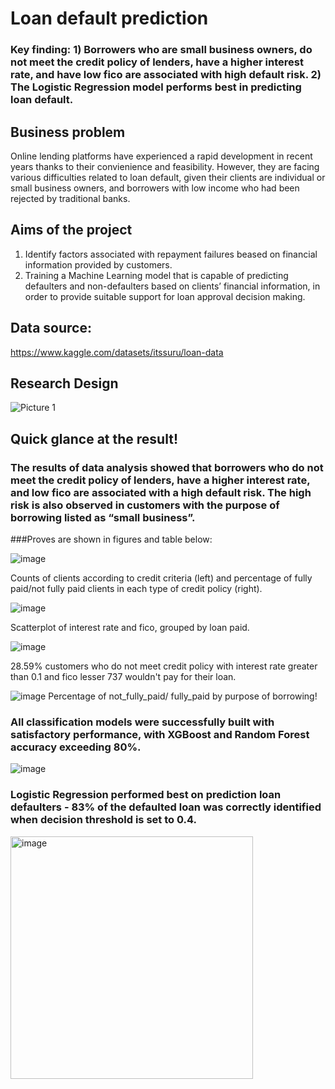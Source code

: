 # Loan default prediction
### Key finding: 1) Borrowers who are small business owners, do not meet the credit policy of lenders, have a higher interest rate, and have low fico are associated with high default risk. 2) The Logistic Regression model performs best in predicting loan default.
## Business problem
Online lending platforms have experienced a rapid development in recent years thanks to their convienience and feasibility. However, they are facing various difficulties related to loan default, given their clients are individual or small business owners, and borrowers with low income who had been rejected by traditional banks.
## Aims of the project
1. Identify factors associated with repayment failures beased on financial information provided by customers.
2. Training a Machine Learning model that is capable of  predicting defaulters and non-defaulters based on clients’ financial information, in order to provide suitable support for loan approval decision making.
## Data source: 
  https://www.kaggle.com/datasets/itssuru/loan-data
## Research Design
![Picture 1](https://user-images.githubusercontent.com/76152416/216819237-f17af206-40ad-4c72-8b96-dfd17be255ad.png)
## Quick glance at the result!

### The results of data analysis showed that borrowers who do not meet the credit policy of lenders, have a higher interest rate, and low fico are associated with a high default risk. The high risk is also observed in customers with the purpose of borrowing listed as “small business”. 
###Proves are shown in figures and table below:

 	 
  ![image](https://user-images.githubusercontent.com/76152416/216822264-faf4cf9f-a184-4e43-b14a-c0e3381a2a56.png) 

Counts of clients according to credit criteria (left) and percentage of fully paid/not fully paid clients in each type of credit policy (right).


  ![image](https://user-images.githubusercontent.com/76152416/216821393-260b819d-e11a-41d0-8485-b997b453d850.png)

Scatterplot of interest rate and fico, grouped by loan paid.


  ![image](https://user-images.githubusercontent.com/76152416/216821608-cbabb110-fcd2-496c-8f59-1db3132c7d9e.png) 

28.59% customers who do not meet credit policy with interest rate greater than 0.1 and fico lesser 737 wouldn't pay for their loan.


  ![image](https://user-images.githubusercontent.com/76152416/216821858-467e77b0-c63f-4ecc-8669-d320207529e7.png)
Percentage of not_fully_paid/ fully_paid by purpose of borrowing!


### All classification models were successfully built with satisfactory performance, with XGBoost and Random Forest accuracy exceeding 80%. 

  ![image](https://user-images.githubusercontent.com/76152416/216821955-6f2beb84-6236-4fc8-b6d1-4b34f2a8daa0.png)


### Logistic Regression performed best on prediction loan defaulters - 83%  of the defaulted loan was correctly identified when decision threshold is set to 0.4.
<img width="388" alt="image" src="https://user-images.githubusercontent.com/76152416/218436077-0b627b64-b9f5-49fe-baa0-58b5ed383bbc.png">

